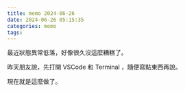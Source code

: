 ```yaml
---
title: memo 2024-06-26
date: 2024-06-26 05:15:35
categories: memo
tags:
---
```


最近狀態異常低落，好像很久沒這麼糟糕了。

昨天朋友說，先打開 VSCode 和 Terminal ，隨便寫點東西再說。

現在就是這麼做了。
